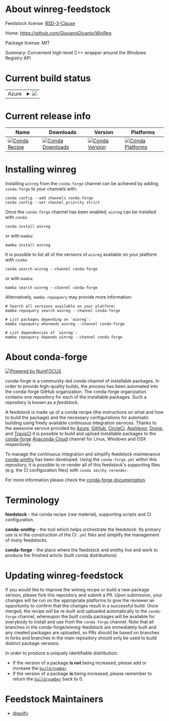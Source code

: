 About winreg-feedstock
======================

Feedstock license: [BSD-3-Clause](https://github.com/conda-forge/winreg-feedstock/blob/main/LICENSE.txt)

Home: https://github.com/GiovanniDicanio/WinReg

Package license: MIT

Summary: Convenient high-level C++ wrapper around the Windows Registry API

Current build status
====================


<table>
    
  <tr>
    <td>Azure</td>
    <td>
      <details>
        <summary>
          <a href="https://dev.azure.com/conda-forge/feedstock-builds/_build/latest?definitionId=14681&branchName=main">
            <img src="https://dev.azure.com/conda-forge/feedstock-builds/_apis/build/status/winreg-feedstock?branchName=main">
          </a>
        </summary>
        <table>
          <thead><tr><th>Variant</th><th>Status</th></tr></thead>
          <tbody><tr>
              <td>win_64</td>
              <td>
                <a href="https://dev.azure.com/conda-forge/feedstock-builds/_build/latest?definitionId=14681&branchName=main">
                  <img src="https://dev.azure.com/conda-forge/feedstock-builds/_apis/build/status/winreg-feedstock?branchName=main&jobName=win&configuration=win%20win_64_" alt="variant">
                </a>
              </td>
            </tr>
          </tbody>
        </table>
      </details>
    </td>
  </tr>
</table>

Current release info
====================

| Name | Downloads | Version | Platforms |
| --- | --- | --- | --- |
| [![Conda Recipe](https://img.shields.io/badge/recipe-winreg-green.svg)](https://anaconda.org/conda-forge/winreg) | [![Conda Downloads](https://img.shields.io/conda/dn/conda-forge/winreg.svg)](https://anaconda.org/conda-forge/winreg) | [![Conda Version](https://img.shields.io/conda/vn/conda-forge/winreg.svg)](https://anaconda.org/conda-forge/winreg) | [![Conda Platforms](https://img.shields.io/conda/pn/conda-forge/winreg.svg)](https://anaconda.org/conda-forge/winreg) |

Installing winreg
=================

Installing `winreg` from the `conda-forge` channel can be achieved by adding `conda-forge` to your channels with:

```
conda config --add channels conda-forge
conda config --set channel_priority strict
```

Once the `conda-forge` channel has been enabled, `winreg` can be installed with `conda`:

```
conda install winreg
```

or with `mamba`:

```
mamba install winreg
```

It is possible to list all of the versions of `winreg` available on your platform with `conda`:

```
conda search winreg --channel conda-forge
```

or with `mamba`:

```
mamba search winreg --channel conda-forge
```

Alternatively, `mamba repoquery` may provide more information:

```
# Search all versions available on your platform:
mamba repoquery search winreg --channel conda-forge

# List packages depending on `winreg`:
mamba repoquery whoneeds winreg --channel conda-forge

# List dependencies of `winreg`:
mamba repoquery depends winreg --channel conda-forge
```


About conda-forge
=================

[![Powered by
NumFOCUS](https://img.shields.io/badge/powered%20by-NumFOCUS-orange.svg?style=flat&colorA=E1523D&colorB=007D8A)](https://numfocus.org)

conda-forge is a community-led conda channel of installable packages.
In order to provide high-quality builds, the process has been automated into the
conda-forge GitHub organization. The conda-forge organization contains one repository
for each of the installable packages. Such a repository is known as a *feedstock*.

A feedstock is made up of a conda recipe (the instructions on what and how to build
the package) and the necessary configurations for automatic building using freely
available continuous integration services. Thanks to the awesome service provided by
[Azure](https://azure.microsoft.com/en-us/services/devops/), [GitHub](https://github.com/),
[CircleCI](https://circleci.com/), [AppVeyor](https://www.appveyor.com/),
[Drone](https://cloud.drone.io/welcome), and [TravisCI](https://travis-ci.com/)
it is possible to build and upload installable packages to the
[conda-forge](https://anaconda.org/conda-forge) [Anaconda-Cloud](https://anaconda.org/)
channel for Linux, Windows and OSX respectively.

To manage the continuous integration and simplify feedstock maintenance
[conda-smithy](https://github.com/conda-forge/conda-smithy) has been developed.
Using the ``conda-forge.yml`` within this repository, it is possible to re-render all of
this feedstock's supporting files (e.g. the CI configuration files) with ``conda smithy rerender``.

For more information please check the [conda-forge documentation](https://conda-forge.org/docs/).

Terminology
===========

**feedstock** - the conda recipe (raw material), supporting scripts and CI configuration.

**conda-smithy** - the tool which helps orchestrate the feedstock.
                   Its primary use is in the construction of the CI ``.yml`` files
                   and simplify the management of *many* feedstocks.

**conda-forge** - the place where the feedstock and smithy live and work to
                  produce the finished article (built conda distributions)


Updating winreg-feedstock
=========================

If you would like to improve the winreg recipe or build a new
package version, please fork this repository and submit a PR. Upon submission,
your changes will be run on the appropriate platforms to give the reviewer an
opportunity to confirm that the changes result in a successful build. Once
merged, the recipe will be re-built and uploaded automatically to the
`conda-forge` channel, whereupon the built conda packages will be available for
everybody to install and use from the `conda-forge` channel.
Note that all branches in the conda-forge/winreg-feedstock are
immediately built and any created packages are uploaded, so PRs should be based
on branches in forks and branches in the main repository should only be used to
build distinct package versions.

In order to produce a uniquely identifiable distribution:
 * If the version of a package **is not** being increased, please add or increase
   the [``build/number``](https://docs.conda.io/projects/conda-build/en/latest/resources/define-metadata.html#build-number-and-string).
 * If the version of a package **is** being increased, please remember to return
   the [``build/number``](https://docs.conda.io/projects/conda-build/en/latest/resources/define-metadata.html#build-number-and-string)
   back to 0.

Feedstock Maintainers
=====================

* [@wolfv](https://github.com/wolfv/)

